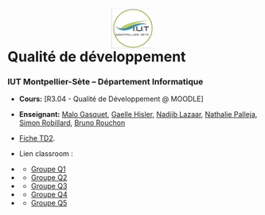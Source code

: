 # <img src="iut.png" width="17%" style="margin:auto;display:block;"/> Qualité de développement 
### IUT Montpellier-Sète – Département Informatique
* **Cours:** [R3.04 - Qualité de Développement @ MOODLE]
* **Enseignant:** [Malo Gasquet](mailto:malo.gasquet@gmail.com), [Gaelle Hisler](mailto:gaelle.hisler@umontpellier.fr), [Nadjib Lazaar](mailto:nadjib.lazaar@umontpellier.fr), [Nathalie Palleja](mailto:nathalie.palleja@umontpellier.fr),   [Simon Robillard](mailto:simon.robillard@umontpellier.fr), [Bruno Rouchon](mailto:bruno.rouchon@umontpellier.fr)
* [Fiche TD2](TD2.pdf).

* Lien classroom :
* * [Groupe Q1](https://classroom.github.com/a/F1kk7MGn)
* * [Groupe Q2](https://classroom.github.com/a/kjtWs8qF)
* * [Groupe Q3](https://classroom.github.com/a/gRfKUxGY)
* * [Groupe Q4](https://classroom.github.com/a/kLd66FpA)
* * [Groupe Q5](https://classroom.github.com/a/gcNfnHVW)
